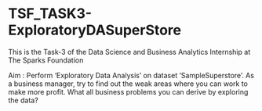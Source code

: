 # TSF_TASK3-ExploratoryDASuperStore
This is the Task-3 of the Data Science and Business Analytics Internship at The Sparks Foundation 

Aim : Perform ‘Exploratory Data Analysis’ on dataset ‘SampleSuperstore’.
      As a business manager, try to find out the weak areas where you can
       work to make more profit.
      What all business problems you can derive by exploring the data? 
